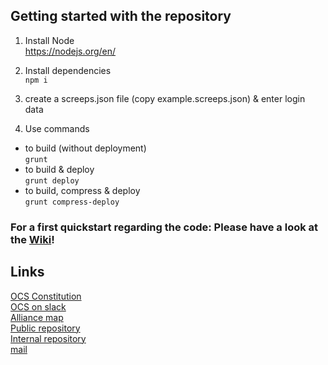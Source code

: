 ## Getting started with the repository  

1. Install Node  
  https://nodejs.org/en/

2. Install dependencies  
  `npm i`

3. create a screeps.json file (copy example.screeps.json) & enter login data

4. Use commands
  * to build (without deployment)  
  `grunt`  
  * to build & deploy  
  `grunt deploy`  
  * to build, compress & deploy  
  `grunt compress-deploy`  

### For a first quickstart regarding the code: __Please have a look at the [Wiki](https://github.com/ScreepsOCS/screeps.behaviour-action-pattern/wiki)!__

## Links

[OCS Constitution](https://github.com/ScreepsGamers/OCS)  
[OCS on slack](https://screeps.slack.com/messages/ocs)  
[Alliance map](http://www.leagueofautomatednations.com/a/OCS)  
[Public repository](https://github.com/ScreepsOCS/screeps.behaviour-action-pattern)  
[Internal repository](https://github.com/cyberblast/screeps.ocs.internal)  
[mail](mailto://ocs@cyberblast.org)  
